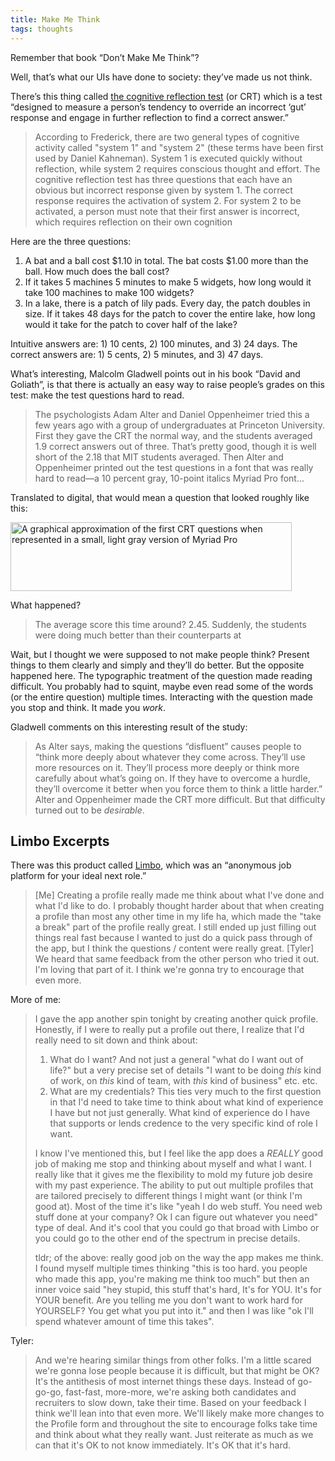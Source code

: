 ```yaml
---
title: Make Me Think
tags: thoughts
---
```


Remember that book “Don’t Make Me Think”? 

Well, that’s what our UIs have done to society: they’ve made us not think.

There’s this thing called [the cognitive reflection test](https://en.wikipedia.org/wiki/Cognitive_reflection_test) (or CRT) which is a test “designed to measure a person’s tendency to override an incorrect ‘gut’ response and engage in further reflection to find a correct answer.”

> According to Frederick, there are two general types of cognitive activity called "system 1" and "system 2" (these terms have been first used by Daniel Kahneman). System 1 is executed quickly without reflection, while system 2 requires conscious thought and effort. The cognitive reflection test has three questions that each have an obvious but incorrect response given by system 1. The correct response requires the activation of system 2. For system 2 to be activated, a person must note that their first answer is incorrect, which requires reflection on their own cognition

Here are the three questions:

1. A bat and a ball cost $1.10 in total. The bat costs $1.00 more than the ball. How much does the ball cost?
2. If it takes 5 machines 5 minutes to make 5 widgets, how long would it take 100 machines to make 100 widgets?
3. In a lake, there is a patch of lily pads. Every day, the patch doubles in size. If it takes 48 days for the patch to cover the entire lake, how long would it take for the patch to cover half of the lake?

Intuitive answers are: 1) 10 cents, 2) 100 minutes, and 3) 24 days. The correct answers are: 1) 5 cents, 2) 5 minutes, and 3) 47 days.

What’s interesting, Malcolm Gladwell points out in his book “David and Goliath”, is that there is actually an easy way to raise people’s grades on this test: make the test questions hard to read.

> The psychologists Adam Alter and Daniel Oppenheimer tried this a few years ago with a group of undergraduates at Princeton University. First they gave the CRT the normal way, and the students averaged 1.9 correct answers out of three. That’s pretty good, though it is well short of the 2.18 that MIT students averaged. Then Alter and Oppenheimer printed out the test questions in a font that was really hard to read—a 10 percent gray, 10-point italics Myriad Pro font...

Translated to digital, that would mean a question that looked roughly like this:

<img src="https://cdn.jim-nielsen.com/blog/2019/make-me-think-test-questions.png" alt="A graphical approximation of the first CRT questions when represented in a small, light gray version of Myriad Pro" width="450" height="110" />

What happened?

> The average score this time around? 2.45. Suddenly, the students were doing much better than their counterparts at

Wait, but I thought we were supposed to not make people think? Present things to them clearly and simply and they’ll do better. But the opposite happened here. The typographic treatment of the question made reading difficult. You probably had to squint, maybe even read some of the words (or the entire question) multiple times. Interacting with the question made you stop and think. It made you _work_. 

Gladwell comments on this interesting result of the study:

> As Alter says, making the questions “disfluent” causes people to “think more deeply about whatever they come across. They’ll use more resources on it. They’ll process more deeply or think more carefully about what’s going on. If they have to overcome a hurdle, they’ll overcome it better when you force them to think a little harder.” Alter and Oppenheimer made the CRT more difficult. But that difficulty turned out to be _desirable_.


## Limbo Excerpts

There was this product called [Limbo](https://www.limbo.io/), which was an “anonymous job platform for your ideal next role.”

> [Me] Creating a profile really made me think about what I've done and what I'd like to do. I probably thought harder about that when creating a profile than most any other time in my life ha, which made the "take a break" part of the profile really great. I still ended up just filling out things real fast because I wanted to just do a quick pass through of the app, but I think the questions / content were really great.
> [Tyler] We heard that same feedback from the other person who tried it out. I'm loving that part of it. I think we're gonna try to encourage that even more.


More of me:
> I gave the app another spin tonight by creating another quick profile. Honestly, if I were to really put a profile out there, I realize that I'd really need to sit down and think about:
>
> 1. What do I want? And not just a general "what do I want out of life?" but a very precise set of details "I want to be doing *this* kind of work, on *this* kind of team, with *this* kind of business" etc. etc. 
> 2. What are my credentials? This ties very much to the first question in that I'd need to take time to think about what kind of experience I have but not just generally. What kind of experience do I have that supports or lends credence to the very specific kind of role I want.
>
> I know I've mentioned this, but I feel like the app does a *REALLY* good job of making me stop and thinking about myself and what I want. I really like that it gives me the flexibility to mold my future job desire with my past experience. The ability to put out multiple profiles that are tailored precisely to different things I might want (or think I'm good at). Most of the time it's like "yeah I do web stuff. You need web stuff done at your company? Ok I can figure out whatever you need" type of deal. And it's cool that you could go that broad with Limbo or you could go to the other end of the spectrum in precise details.
> 
> tldr; of the above: really good job on the way the app makes me think. I found myself multiple times thinking "this is too hard. you people who made this app, you're making me think too much" but then an inner voice said "hey stupid, this stuff that's hard, It's for YOU. It's for YOUR benefit. Are you telling me you don't want to work hard for YOURSELF? You get what you put into it." and then I was like "ok I'll spend whatever amount of time this takes".

Tyler:

> And we're hearing similar things from other folks. I'm a little scared we're gonna lose people because it is difficult, but that might be OK? It's the antithesis of most internet things these days. Instead of go-go-go, fast-fast, more-more, we're asking both candidates and recruiters to slow down, take their time. Based on your feedback I think we'll lean into that even more. We'll likely make more changes to the Profile form and throughout the site to encourage folks take time and think about what they really want. Just reiterate as much as we can that it's OK to not know immediately. It's OK that it's hard.
